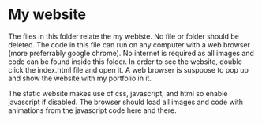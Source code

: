 # My website

The files in this folder relate the my webiste. No file or folder should be deleted. The code in this file can run on any computer with a web browser (more preferrably google chrome). No internet is required as all images and code can be found inside this folder. In order to see the website, double click the index.html file and open it. A web browser is susppose to pop up and show the website with my portfolio in it. 

The static website makes use of css, javascript, and html so enable javascript if disabled. The browser should load all images and code with animations from the javascript code here and there.